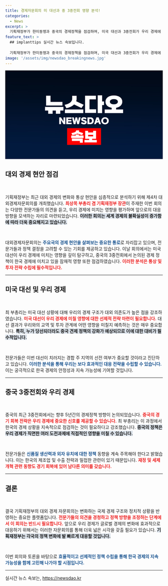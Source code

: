 ```yaml
---
title: 경제자문회의 미 대선과 중 3중전회 영향 분석!
categories:
  - News
excerpt: >
  기획재정부가 한미동맹과 중국의 경제정책을 점검하며, 미국 대선과 3중전회가 우리 경제에 미칠 영향을 분석했습니다. 전문가들은 선제적 대응 전략의 필요성을 강조하고 있습니다.
feature_text: >
  ## implanttips 실시간 뉴스 속보입니다.

  기획재정부가 한미동맹과 중국의 경제정책을 점검하며, 미국 대선과 3중전회가 우리 경제에 미칠 영향을 분석했습니다. 전문가들은 선제적 대응 전략의 필요성을 강조하고 있습니다.
image: '/assets/img/newsdao_breakingnews.jpg'
---
```


<p><img src="/assets/img/newsdao_breakingnews.jpg" alt="implanttips 속보" /></p>

<h2 data-ke-size="size26">대외 경제 현안 점검</h2>

<p data-ke-size="size16">&nbsp;</p>

<p>기획재정부는 최근 대외 경제의 변화와 통상 현안을 심층적으로 분석하기 위해 제4차 대외경제자문회의를 개최했습니다. <b><span style="color: #ee2323;">최상목 부총리 겸 기획재정부 장관</span></b>이 주재한 이번 회의는 다양한 전문가들의 의견을 듣고, 우리 경제에 미치는 영향을 평가하며 앞으로의 대응 방향을 모색하는 자리로 마련되었습니다. <b><span style="background-color: #21538527;">이러한 회의는 세계 경제의 불확실성이 증가함에 따라 더욱 중요해지고 있습니다.</span></b> </p>

<p data-ke-size="size16">&nbsp;</p>

<p>대외경제자문회의는 <b><span style="color: #1a5490;">주요국의 경제 현안을 살펴보는 중요한 통로</span></b>로 자리잡고 있으며, 전문가들과 정책 결정을 고려할 수 있는 기회를 제공하고 있습니다. 이날 회의에서는 미국 대선이 우리 경제에 미치는 영향을 깊이 탐구하고, 중국의 3중전회에서 논의된 경제 정책이 한국 경제에 미치고 있을 잠재적 영향 또한 점검하였습니다. <b><span style="color: #ee2323;">이러한 분석은 통상 및 투자 전략 수립에 필수적입니다.</span></b></p>

<hr>

<h2 data-ke-size="size26">미국 대선 및 우리 경제</h2>

<p data-ke-size="size16">&nbsp;</p>

<p>최 부총리는 미국 대선 상황에 대해 우리의 경제 구조가 대외 의존도가 높은 점을 강조하였습니다. <b><span style="color: #ee2323;">미국 대선이 우리 경제에 미칠 영향에 대한 선제적 전략 마련이 필요합니다.</span></b> 대선 결과가 우리와의 교역 및 투자 관계에 어떤 영향을 미칠지 예측하는 것은 매우 중요합니다. <b><span style="background-color: #21538527;">특히, 누가 당선되더라도 중국 견제 정책의 강화가 예상되므로 이에 대한 대비가 필수적입니다.</span></b></p>

<p data-ke-size="size16">&nbsp;</p>

<p>전문가들은 이번 대선이 치러지는 경합 주 지역의 선전 여부가 중요할 것이라고 진단하고 있습니다. <b><span style="color: #1a5490;">이러한 분석을 통해 우리는 보다 효과적인 대응 전략을 수립할 수 있습니다.</span></b> 이는 궁극적으로 한국 경제의 안정성과 지속 가능성에 기여할 것입니다.</p>

<hr>

<h2 data-ke-size="size26">중국 3중전회와 우리 경제</h2>

<p data-ke-size="size16">&nbsp;</p>

<p>중국의 최근 3중전회에서는 향후 5년간의 경제정책 방향이 논의되었습니다. <b><span style="color: #ee2323;">중국의 경기 회복 전략은 우리 경제에 중요한 신호를 제공할 수 있습니다.</span></b> 최 부총리는 이 과정에서 한국의 경제 상황을 지속적으로 점검하는 것이 필요하다고 강조했습니다. <b><span style="background-color: #21538527;">중국의 정책은 우리 경제가 직면한 여러 도전과제에 직접적인 영향을 미칠 수 있습니다.</span></b></p>

<p data-ke-size="size16">&nbsp;</p>

<p>전문가들은 <b><span style="color: #1a5490;">신품질 생산력과 외자 유치에 대한 정책</span></b> 동향을 계속 주목해야 한다고 밝혔습니다. 이는 한국의 제조업 및 수출 전략과 밀접한 관련이 있기 때문입니다. <b><span style="color: #ee2323;">재정 및 세제 개혁 관련 동향도 경기 회복에 있어 남다른 의미를 갖습니다.</span></b></p>

<hr>

<h2 data-ke-size="size26">결론</h2>

<p data-ke-size="size16">&nbsp;</p>

<p>결국 기획재정부의 대외 경제 자문회의는 변화하는 국제 경제 구조와 정치적 상황을 반영하는 중요한 플랫폼입니다. <b><span style="color: #ee2323;">전문가들의 의견을 경청하고 정책 방향을 조정하는 단계에서 이 회의는 반드시 필요합니다.</span></b> 앞으로 우리 경제가 글로벌 경제의 변화에 효과적으로 대응하기 위해서는 이러한 자문회의를 통해 더욱 넓은 시각을 갖출 필요가 있습니다. <b><span style="background-color: #21538527;">기획재정부는 각국의 정책 변화에 발 빠르게 대응할 것입니다.</span></b></p>

<p data-ke-size="size16">&nbsp;</p>

<p>이번 회의와 토론을 바탕으로 <b><span style="color: #1a5490;">효율적이고 선제적인 정책 수립을 통해 한국 경제의 지속 가능성을 함께 고민해 나가야 할 시점입니다.</span></b> </p>

<hr>
실시간 뉴스 속보는, <a href="https://newsdao.kr" rel="dofollow">https://newsdao.kr</a>


